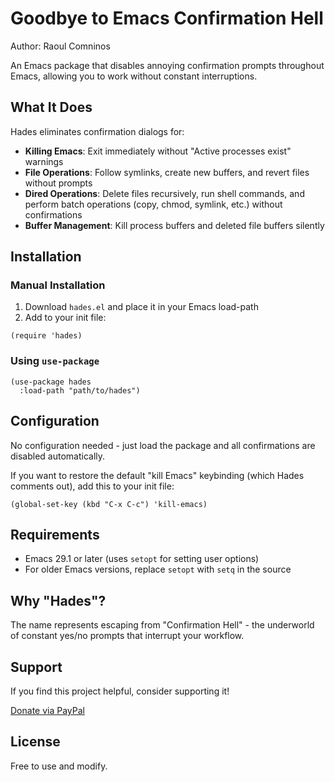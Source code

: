 # Goodbye to Emacs Confirmation Hell

Author: Raoul Comninos

An Emacs package that disables annoying confirmation prompts throughout Emacs, allowing you to work without constant interruptions.

## What It Does

Hades eliminates confirmation dialogs for:

- **Killing Emacs**: Exit immediately without "Active processes exist" warnings
- **File Operations**: Follow symlinks, create new buffers, and revert files without prompts
- **Dired Operations**: Delete files recursively, run shell commands, and perform batch operations (copy, chmod, symlink, etc.) without confirmations
- **Buffer Management**: Kill process buffers and deleted file buffers silently

## Installation

### Manual Installation

1. Download `hades.el` and place it in your Emacs load-path
2. Add to your init file:

```elisp
(require 'hades)
```

### Using `use-package`

```elisp
(use-package hades
  :load-path "path/to/hades")
```

## Configuration

No configuration needed - just load the package and all confirmations are disabled automatically.

If you want to restore the default "kill Emacs" keybinding (which Hades comments out), add this to your init file:

```elisp
(global-set-key (kbd "C-x C-c") 'kill-emacs)
```

## Requirements

- Emacs 29.1 or later (uses `setopt` for setting user options)
- For older Emacs versions, replace `setopt` with `setq` in the source

## Why "Hades"?

The name represents escaping from "Confirmation Hell" - the underworld of constant yes/no prompts that interrupt your workflow.

## Support

If you find this project helpful, consider supporting it!

[Donate via PayPal](https://www.paypal.com/paypalme/revrari)

## License

Free to use and modify.
